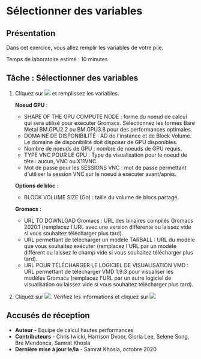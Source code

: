 # Sélectionner des variables

## Présentation

Dans cet exercice, vous allez remplir les variables de votre pile.

Temps de laboratoire estimé : 10 minutes

## Tâche : Sélectionner des variables

1.  Cliquez sur ![](./images/next.png) et remplissez les variables.
    
    **Noeud GPU** :
    
    *   SHAPE OF THE GPU COMPUTE NODE : forme du noeud de calcul qui sera utilisé pour exécuter Gromacs. Sélectionnez les formes Bare Metal BM.GPU2.2 ou BM.GPU3.8 pour des performances optimales.
    *   DOMAINE DE DISPONIBILITÉ : AD de l'instance et de Block Volume. Le domaine de disponibilité doit disposer de GPU disponibles.
    *   Nombre de noeuds de GPU : nombre de noeuds de GPU requis.
    *   TYPE VNC POUR LE GPU : Type de visualisation pour le noeud de tête : aucun, VNC ou X11VNC.
    *   Mot de passe pour les SESSIONS VNC : mot de passe permettant d'utiliser la session VNC sur le noeud à exécuter avant/après.
    
    **Options de bloc** :
    
    *   BLOCK VOLUME SIZE (Go) : taille du volume de blocs partagé.
    
    **Gromacs** :
    
    *   URL TO DOWNLOAD Gromacs : URL des binaires compilés Gromacs 2020.1 (remplacez l'URL avec une version différente ou laissez vide si vous souhaitez télécharger plus tard).
    *   URL permettant de télécharger un modèle TARBALL : URL du modèle que vous souhaitez exécuter (remplacez l'URL par un modèle différent ou laissez le champ vide si vous souhaitez télécharger plus tard).
    *   URL POUR TÉLÉCHARGER LE LOGICIEL DE VISUALISATION VMD : URL permettant de télécharger VMD 1.9.3 pour visualiser les modèles Gromacs (remplacez l'URL par un autre logiciel de visualisation ou laissez vide si vous souhaitez télécharger plus tard).
2.  Cliquez sur ![](./images/next.png). Vérifiez les informations et cliquez sur ![](./images/create.png)
    

## Accusés de réception

*   **Auteur** - Equipe de calcul hautes performances
*   **Contributeurs** - Chris Iwicki, Harrison Dvoor, Gloria Lee, Selene Song, Bre Mendonca, Samrat Khosla
*   **Dernière mise à jour le/la** - Samrat Khosla, octobre 2020